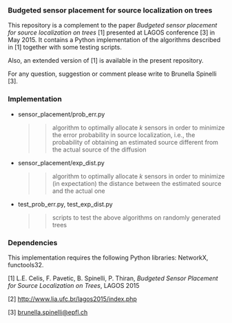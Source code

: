 ### Budgeted sensor placement for source localization on trees

This repository is a complement to the paper *Budgeted sensor placement for source localization on trees* [1] presented at LAGOS conference [3] in May 2015.
It contains a Python implementation of the algorithms described in
[1] together with some testing scripts. 

Also, an extended version of [1] is available in the present repository.  

For any question, suggestion or comment please write to Brunella Spinelli [3].

### Implementation
* sensor_placement/prob_err.py 
    >> algorithm to optimally allocate $k$ sensors in order to minimize the
    error probability in source localization, i.e., the probability of
    obtaining an estimated source different from the actual source of the
    diffusion 
* sensor_placement/exp_dist.py 
    >> algorithm to optimally allocate $k$ sensors in order to minimize (in expectation) the distance between the estimated source and the actual one
* test_prob_err.py, test_exp_dist.py
    >> scripts to test the above algorithms on randomly generated trees

### Dependencies
This implementation requires the following Python libraries: NetworkX,
functools32.

[1] L.E. Celis, F. Pavetic, B. Spinelli, P. Thiran, *Budgeted Sensor Placement for Source Localization on Trees*, LAGOS 2015 

[2] http://www.lia.ufc.br/lagos2015/index.php

[3] brunella.spinelli@epfl.ch

